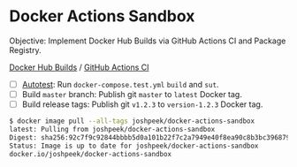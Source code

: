 # Docker Actions Sandbox

Objective: Implement Docker Hub Builds via GitHub Actions CI and Package Registry.

[Docker Hub Builds](https://cloud.docker.com/repository/docker/joshpeek/docker-actions-sandbox/builds) / [GitHub Actions CI](https://github.com/josh/docker-actions-sandbox/actions)

- [ ] [Autotest](https://docs.docker.com/docker-hub/builds/automated-testing/): Run `docker-compose.test.yml` `build` and `sut`.
- [ ] Build `master` branch: Publish git `master` to `latest` Docker tag.
- [ ] Build release tags: Publish git `v1.2.3` to `version-1.2.3` Docker tag.

```sh
$ docker image pull --all-tags joshpeek/docker-actions-sandbox
latest: Pulling from joshpeek/docker-actions-sandbox
Digest: sha256:92c7f9c92844bbbb5d0a101b22f7c2a7949e40f8ea90c8b3bc396879d95e899a
Status: Image is up to date for joshpeek/docker-actions-sandbox
docker.io/joshpeek/docker-actions-sandbox
```
